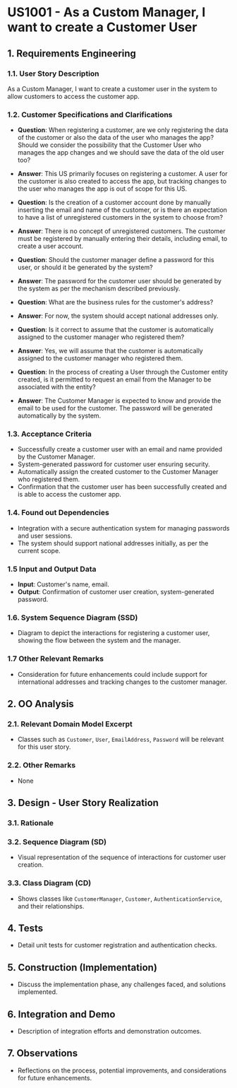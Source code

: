 # US1001 - As a Custom Manager, I want to create a Customer User

## 1. Requirements Engineering

### 1.1. User Story Description

As a Custom Manager, I want to create a customer user in the system to allow customers to access the customer app.

### 1.2. Customer Specifications and Clarifications

- **Question**: When registering a customer, are we only registering the data of the customer or also the data of the user who manages the app? Should we consider the possibility that the Customer User who manages the app changes and we should save the data of the old user too?
- **Answer**: This US primarily focuses on registering a customer. A user for the customer is also created to access the app, but tracking changes to the user who manages the app is out of scope for this US.

- **Question**: Is the creation of a customer account done by manually inserting the email and name of the customer, or is there an expectation to have a list of unregistered customers in the system to choose from?
- **Answer**: There is no concept of unregistered customers. The customer must be registered by manually entering their details, including email, to create a user account.

- **Question**: Should the customer manager define a password for this user, or should it be generated by the system?
- **Answer**: The password for the customer user should be generated by the system as per the mechanism described previously.

- **Question**: What are the business rules for the customer's address?
- **Answer**: For now, the system should accept national addresses only.

- **Question**: Is it correct to assume that the customer is automatically assigned to the customer manager who registered them?
- **Answer**: Yes, we will assume that the customer is automatically assigned to the customer manager who registered them.

- **Question**: In the process of creating a User through the Customer entity created, is it permitted to request an email from the Manager to be associated with the entity?
- **Answer**: The Customer Manager is expected to know and provide the email to be used for the customer. The password will be generated automatically by the system.

### 1.3. Acceptance Criteria

- Successfully create a customer user with an email and name provided by the Customer Manager.
- System-generated password for customer user ensuring security.
- Automatically assign the created customer to the Customer Manager who registered them.
- Confirmation that the customer user has been successfully created and is able to access the customer app.

### 1.4. Found out Dependencies

- Integration with a secure authentication system for managing passwords and user sessions.
- The system should support national addresses initially, as per the current scope.

### 1.5 Input and Output Data

- **Input**: Customer's name, email.
- **Output**: Confirmation of customer user creation, system-generated password.

### 1.6. System Sequence Diagram (SSD)

- Diagram to depict the interactions for registering a customer user, showing the flow between the system and the manager.

### 1.7 Other Relevant Remarks

- Consideration for future enhancements could include support for international addresses and tracking changes to the customer manager.

## 2. OO Analysis

### 2.1. Relevant Domain Model Excerpt

- Classes such as `Customer`, `User`, `EmailAddress`, `Password` will be relevant for this user story.

### 2.2. Other Remarks

- None

## 3. Design - User Story Realization


### 3.1. Rationale



### 3.2. Sequence Diagram (SD)

- Visual representation of the sequence of interactions for customer user creation.

### 3.3. Class Diagram (CD)

- Shows classes like `CustomerManager`, `Customer`, `AuthenticationService`, and their relationships.

## 4. Tests 

- Detail unit tests for customer registration and authentication checks.

## 5. Construction (Implementation)

- Discuss the implementation phase, any challenges faced, and solutions implemented.

## 6. Integration and Demo 

- Description of integration efforts and demonstration outcomes.

## 7. Observations

- Reflections on the process, potential improvements, and considerations for future enhancements.
